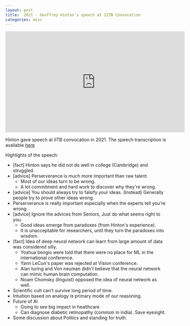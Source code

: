 ```yaml
---
layout: post
title:  2021 - Geoffrey Hinton's speech at IITB Convocation
categories: misc
---
```


<iframe width="560" height="315" src="https://www.youtube.com/embed/cWMmvj3P3rk?si=Z7Riu9_C9vPLBEaW&amp;start=2538" title="YouTube video player" frameborder="0" allow="accelerometer; autoplay; clipboard-write; encrypted-media; gyroscope; picture-in-picture; web-share" allowfullscreen></iframe>

Hinton gave speech at IITB convocation in 2021. The speech transcription is available <a href="https://www.cs.toronto.edu/~hinton/HintonMumbai.pdf">here</a>

Highlights of the speech:
  * [fact] Hinton says he did not do well in college (Cambridge) and struggled.
  * [advice] Perserverance is much more important than raw talent.
    * Most of our ideas turn to be wrong.
    * A lot commitment and hard work to discover why they're wrong.
  * [advice] You should always try to falsify your ideas. (Instead) Generally people try to prove other ideas wrong.
  * Perserverance is really important especially when the experts tell you're wrong.
  * [advice] Ignore the advices from Seniors, Just do what seems right to you.
    * Good ideas emerge from paradoxes (from Hinton's experience).
    * It is unacceptable for researchers, until they turn the paradoxes into wisdom.
  * [fact] Idea of deep neural network can learn from large amount of data was considered silly.
    * Yoshua bengio were told that there were no place for ML in the international conference.
    * Yann LeCun's paper was rejected at Vision conference.
    * Alan turing and Von neuman didn't believe that the neural network can mimic human brain computation.
    * Noam Chomsky (linguist) opposed the idea of neural network as well.
  * Scientific cult can't survive long period of time.
  * Intuition based on analogy is primary mode of our reasoning.
  * Future of AI
    * Going to see big impact in healthcare
    * Can diagnose diabetic retinopathy (common in india). Save eyesight.
  * Some discussion about Politics and standing for truth. 
  
    


